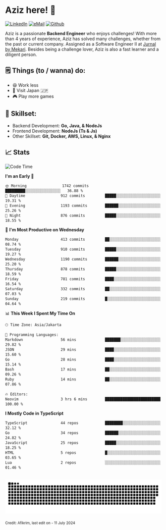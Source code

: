# Aziz here! 👋

[![LinkedIn](https://img.shields.io/static/v1?message=afikrim&logo=linkedin&label=&color=0077B5&logoColor=white&labelColor=&style=for-the-badge)](https://www.linkedin.com/in/afikrim)
[![eMail](https://img.shields.io/static/v1?message=afikrim10@gmail.com&logo=gmail&label=&color=D14836&logoColor=white&labelColor=&style=for-the-badge)](mailto:afikrim10@gmail.com)
[![Github](https://komarev.com/ghpvc/?username=afikrim&label=Visitors&style=for-the-badge)](https://www.github.com/afikrim)

<!--Introduction-->
Aziz is a passionate **Backend Engineer** who enjoys challenges! With more than 4 years of experience, Aziz has solved many challenges, whether from the past or current company. Assigned as a Software Engineer II at [Jurnal by Mekari](https://jurnal.id). Besides being a challenge lover, Aziz is also a fast learner and a diligent person.

<!--Things TODO-->
## 🗒️ Things (to / wanna) do:

- 😆 Work less
- 🚀 Visit Japan 🇯🇵
- 🎮 Play more games

<!--Skillset-->
## 🏅 Skillset:

- Backend Development: **Go, Java, & NodeJs**
- Frontend Development: **NodeJs (Ts & Js)**
- Other Skillset: **Git, Docker, AWS, Linux, & Nginx**

## 📈 Stats  

<!--START_SECTION:waka-->
![Code Time](http://img.shields.io/badge/Code%20Time-2%2C001%20hrs%204%20mins-blue)

**I'm an Early 🐤** 

```text
🌞 Morning                1742 commits        █████████░░░░░░░░░░░░░░░░   36.88 % 
🌆 Daytime                912 commits         █████░░░░░░░░░░░░░░░░░░░░   19.31 % 
🌃 Evening                1193 commits        ██████░░░░░░░░░░░░░░░░░░░   25.26 % 
🌙 Night                  876 commits         █████░░░░░░░░░░░░░░░░░░░░   18.55 % 
```
📅 **I'm Most Productive on Wednesday** 

```text
Monday                   413 commits         ██░░░░░░░░░░░░░░░░░░░░░░░   08.74 % 
Tuesday                  910 commits         █████░░░░░░░░░░░░░░░░░░░░   19.27 % 
Wednesday                1190 commits        ██████░░░░░░░░░░░░░░░░░░░   25.20 % 
Thursday                 878 commits         █████░░░░░░░░░░░░░░░░░░░░   18.59 % 
Friday                   781 commits         ████░░░░░░░░░░░░░░░░░░░░░   16.54 % 
Saturday                 332 commits         ██░░░░░░░░░░░░░░░░░░░░░░░   07.03 % 
Sunday                   219 commits         █░░░░░░░░░░░░░░░░░░░░░░░░   04.64 % 
```


📊 **This Week I Spent My Time On** 

```text
🕑︎ Time Zone: Asia/Jakarta

💬 Programming Languages: 
Markdown                 56 mins             ███████░░░░░░░░░░░░░░░░░░   29.82 % 
JSON                     29 mins             ████░░░░░░░░░░░░░░░░░░░░░   15.60 % 
Go                       28 mins             ████░░░░░░░░░░░░░░░░░░░░░   15.14 % 
Bash                     17 mins             ██░░░░░░░░░░░░░░░░░░░░░░░   09.26 % 
Ruby                     14 mins             ██░░░░░░░░░░░░░░░░░░░░░░░   07.86 % 

🔥 Editors: 
Neovim                   3 hrs 6 mins        █████████████████████████   100.00 % 
```

**I Mostly Code in TypeScript** 

```text
TypeScript               44 repos            ████████░░░░░░░░░░░░░░░░░   32.12 % 
Go                       34 repos            ██████░░░░░░░░░░░░░░░░░░░   24.82 % 
JavaScript               25 repos            █████░░░░░░░░░░░░░░░░░░░░   18.25 % 
HTML                     5 repos             █░░░░░░░░░░░░░░░░░░░░░░░░   03.65 % 
Lua                      2 repos             ░░░░░░░░░░░░░░░░░░░░░░░░░   01.46 % 
```




<!--END_SECTION:waka-->


<br clear="both">

<div align="center">
  <img src="https://raw.githubusercontent.com/afikrim/afikrim/output/snake.svg" alt="Snake animation" />
</div>


<sub>Credit: Afikrim, last edit on - 11 July 2024</sub>
